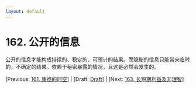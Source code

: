 ```yaml
---
layout: default
---
```

# 162. 公开的信息

公开的信息才能构成持续的、稳定的、可预计的结果。而隐秘的信息只能带来临时的，不确定的结果。依赖于秘密暴露的情况，且这是必然会发生的。

[Previous: [161. 康德的时空](161.md)] | [Draft: [Draft](../Draft.md)] | [Next: [163. 长短期利益及非理智](163.md)]